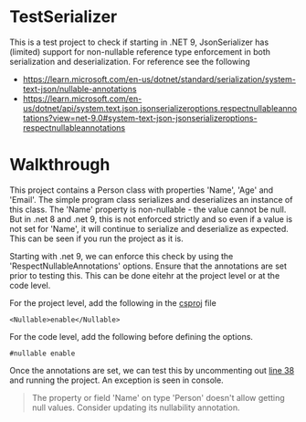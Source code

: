 # TestSerializer


This is a test project to check if starting in .NET 9, JsonSerializer has (limited) support for non-nullable reference type enforcement in both serialization and deserialization.
For reference  see the following
- https://learn.microsoft.com/en-us/dotnet/standard/serialization/system-text-json/nullable-annotations
- https://learn.microsoft.com/en-us/dotnet/api/system.text.json.jsonserializeroptions.respectnullableannotations?view=net-9.0#system-text-json-jsonserializeroptions-respectnullableannotations

# Walkthrough
This project contains a Person class with properties 'Name', 'Age' and 'Email'. The simple program class serializes and deserializes an instance of this class.
The 'Name' property is non-nullable - the value cannot be null. But in .net 8 and .net 9, this is not enforced strictly and so even if a value is not set for 'Name', it will continue to serialize and deserialize as expected. This can be seen if you run the project as it is.

Starting with .net 9, we can enforce this check by using the 'RespectNullableAnnotations' options. Ensure that the annotations are set prior to testing this. This can be done eitehr at the project level or at the code level.

For the project level, add the following in the [csproj](https://github.com/soujay/TestSerializer/blob/main/TestSerializer/TestSerializer.csproj#L7) file

`<Nullable>enable</Nullable>`


For the code level, add the following  before defining the options.

`#nullable enable`

Once the annotations are set, we can test this by  uncommenting out [line 38](https://github.com/soujay/TestSerializer/blob/master/TestSerializer/Program.cs#L38) and running the project. An exception is seen in console.
>The property or field 'Name' on type 'Person' doesn't allow getting null values. Consider updating its nullability annotation.
